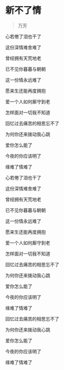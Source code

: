 # 新不了情
> 万芳

心若倦了泪也干了

这份深情难舍难了

曾经拥有天荒地老

已不见你暮暮与朝朝

这一份情永远难了

愿来生还能再度拥抱

爱一个人如何厮守到老

怎样面对一切我不知道

回忆过去痛苦的相思忘不了

为何你还来拨动我心跳

爱你怎么能了

今夜的你应该明了

缘难了情难了

心若倦了泪也干了

这份深情难舍难了

曾经拥有天荒地老

已不见你暮暮与朝朝

这一份情永远难了

愿来生还能再度拥抱

爱一个人如何厮守到老

怎样面对一切我不知道

回忆过去痛苦的相思忘不了

为何你还来拨动我心跳

爱你怎么能了

今夜的你应该明了

缘难了情难了

回忆过去痛苦的相思忘不了

为何你还来拨动我心跳

爱你怎么能了

今夜的你应该明了

缘难了情难了